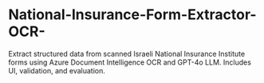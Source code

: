 # National-Insurance-Form-Extractor-OCR-
Extract structured data from scanned Israeli National Insurance Institute forms using Azure Document Intelligence OCR and GPT-4o LLM. Includes UI, validation, and evaluation.
